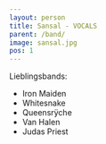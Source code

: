 ```yaml
---
layout: person
title: Sansal - VOCALS
parent: /band/
image: sansal.jpg
pos: 1
---
```


Lieblingsbands:

* Iron Maiden
* Whitesnake
* Queensrÿche
* Van Halen
* Judas Priest